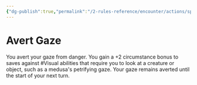 ```yaml
---
{"dg-publish":true,"permalink":"/2-rules-reference/encounter/actions/specialty-actions/avert-gaze/"}
---
```


# Avert Gaze

You avert your gaze from danger. You gain a +2 circumstance bonus to saves against #Visual  abilities that require you to look at a creature or object, such as a medusa's petrifying gaze. Your gaze remains averted until the start of your next turn.
